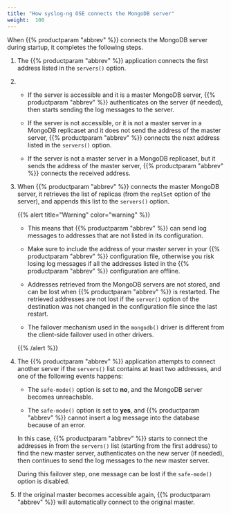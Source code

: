 ```yaml
---
title: "How syslog-ng OSE connects the MongoDB server"
weight:  100
---
```

<!-- DISCLAIMER: This file is based on the syslog-ng Open Source Edition documentation https://github.com/balabit/syslog-ng-ose-guides/commit/2f4a52ee61d1ea9ad27cb4f3168b95408fddfdf2 and is used under the terms of The syslog-ng Open Source Edition Documentation License. The file has been modified by Axoflow. -->

When {{% productparam "abbrev" %}} connects the MongoDB server during startup, it completes the following steps.

1.  The {{% productparam "abbrev" %}} application connects the first address listed in the `servers()` option.

2.    - If the server is accessible and it is a master MongoDB server, {{% productparam "abbrev" %}} authenticates on the server (if needed), then starts sending the log messages to the server.
    
      - If the server is not accessible, or it is not a master server in a MongoDB replicaset and it does not send the address of the master server, {{% productparam "abbrev" %}} connects the next address listed in the `servers()` option.
    
      - If the server is not a master server in a MongoDB replicaset, but it sends the address of the master server, {{% productparam "abbrev" %}} connects the received address.

3.  When {{% productparam "abbrev" %}} connects the master MongoDB server, it retrieves the list of replicas (from the `replSet` option of the server), and appends this list to the `servers()` option.
    
    {{% alert title="Warning" color="warning" %}}
    
      - This means that {{% productparam "abbrev" %}} can send log messages to addresses that are not listed in its configuration.
    
      - Make sure to include the address of your master server in your {{% productparam "abbrev" %}} configuration file, otherwise you risk losing log messages if all the addresses listed in the {{% productparam "abbrev" %}} configuration are offline.
    
      - Addresses retrieved from the MongoDB servers are not stored, and can be lost when {{% productparam "abbrev" %}} is restarted. The retrieved addresses are not lost if the `server()` option of the destination was not changed in the configuration file since the last restart.
    
      - The failover mechanism used in the `mongodb()` driver is different from the client-side failover used in other drivers.
    
    {{% /alert %}}

4.  The {{% productparam "abbrev" %}} application attempts to connect another server if the `servers()` list contains at least two addresses, and one of the following events happens:
    
      - The `safe-mode()` option is set to **no**, and the MongoDB server becomes unreachable.
    
      - The `safe-mode()` option is set to **yes**, and {{% productparam "abbrev" %}} cannot insert a log message into the database because of an error.
    
    In this case, {{% productparam "abbrev" %}} starts to connect the addresses in from the `servers()` list (starting from the first address) to find the new master server, authenticates on the new server (if needed), then continues to send the log messages to the new master server.
    
    During this failover step, one message can be lost if the `safe-mode()` option is disabled.

5.  If the original master becomes accessible again, {{% productparam "abbrev" %}} will automatically connect to the original master.
